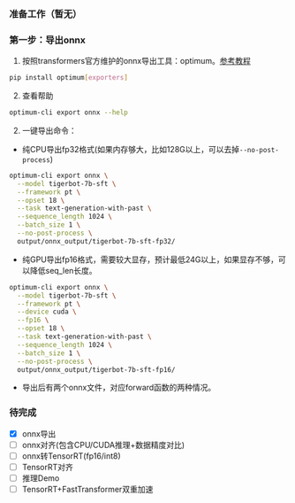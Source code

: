 ### 准备工作（暂无）


### 第一步：导出onnx
1. 按照transformers官方维护的onnx导出工具：optimum。[参考教程](https://huggingface.co/docs/transformers/serialization)
```bash
pip install optimum[exporters]
```

2. 查看帮助
```bash
optimum-cli export onnx --help
```

2. 一键导出命令：
- 纯CPU导出fp32格式(如果内存够大，比如128G以上，可以去掉`--no-post-process`)
```bash
optimum-cli export onnx \
  --model tigerbot-7b-sft \
  --framework pt \
  --opset 18 \
  --task text-generation-with-past \
  --sequence_length 1024 \
  --batch_size 1 \
  --no-post-process \
  output/onnx_output/tigerbot-7b-sft-fp32/
```
- 纯GPU导出fp16格式，需要较大显存，预计最低24G以上，如果显存不够，可以降低seq_len长度。
```bash
optimum-cli export onnx \
  --model tigerbot-7b-sft \
  --framework pt \
  --device cuda \
  --fp16 \
  --opset 18 \
  --task text-generation-with-past \
  --sequence_length 1024 \
  --batch_size 1 \
  --no-post-process \
  output/onnx_output/tigerbot-7b-sft-fp16/
```
- 导出后有两个onnx文件，对应forward函数的两种情况。


### 待完成
- [x] onnx导出
- [ ] onnx对齐(包含CPU/CUDA推理+数据精度对比)
- [ ] onnx转TensorRT(fp16/int8)
- [ ] TensorRT对齐
- [ ] 推理Demo
- [ ] TensorRT+FastTransformer双重加速